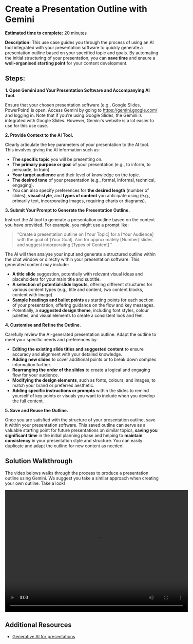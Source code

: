 # Create a Presentation Outline with Gemini

**Estimated time to complete:** 20 minutes

**Description:** This use case guides you through the process of using an AI tool integrated with your presentation software to quickly generate a presentation outline based on your specified topic and goals. By automating the initial structuring of your presentation, you can **save time** and ensure a **well-organised starting point** for your content development.

## Steps:

**1. Open Gemini and Your Presentation Software and Accompanying AI Tool.**

Ensure that your chosen presentation software (e.g., Google Slides, PowerPoint) is open. Access Gemini by going to https://gemini.google.com/ and logging in. Note that if you're using Google Slides, the Gemini is integrated with Google Slides. However, Gemini's website is a lot easier to use for this use case. 

**2. Provide Context to the AI Tool.**

Clearly articulate the key parameters of your presentation to the AI tool. This involves giving the AI information such as:

*   **The specific topic** you will be presenting on.
*   **The primary purpose or goal** of your presentation (e.g., to inform, to persuade, to train).
*   **Your target audience** and their level of knowledge on the topic.
*   **The desired tone** of your presentation (e.g., formal, informal, technical, engaging).
*   You can also specify preferences for **the desired length** (number of slides), **visual style**, and **types of content** you anticipate using (e.g., primarily text, incorporating images, requiring charts or diagrams).

**3. Submit Your Prompt to Generate the Presentation Outline.**

Instruct the AI tool to generate a presentation outline based on the context you have provided. For example, you might use a prompt like: 
> "Create a presentation outline on \[Your Topic] for a \[Your Audience] with the goal of \[Your Goal]. Aim for approximately \[Number] slides and suggest incorporating \[Types of Content]." 

The AI will then analyse your input and generate a structured outline within the chat window or directly within your presentation software. This generated content may include:

*   **A title slide** suggestion, potentially with relevant visual ideas and placeholders for your main title and subtitle.
*   **A selection of potential slide layouts**, offering different structures for various content types (e.g., title and content, two content blocks, content with image).
*   **Sample headings and bullet points** as starting points for each section of your presentation, offering guidance on the flow and key messages.
*   Potentially, a **suggested design theme**, including font styles, colour palettes, and visual elements to create a consistent look and feel.

**4. Customise and Refine the Outline.**

Carefully review the AI-generated presentation outline. Adapt the outline to meet your specific needs and preferences by:

*   **Editing the existing slide titles and suggested content** to ensure accuracy and alignment with your detailed knowledge.
*   **Adding new slides** to cover additional points or to break down complex information further.
*   **Rearranging the order of the slides** to create a logical and engaging flow for your audience.
*   **Modifying the design elements**, such as fonts, colours, and images, to match your brand or preferred aesthetic.
*   **Adding specific instructions or prompts** within the slides to remind yourself of key points or visuals you want to include when you develop the full content.

**5. Save and Reuse the Outline.**

Once you are satisfied with the structure of your presentation outline, save it within your presentation software. This saved outline can serve as a valuable starting point for future presentations on similar topics, **saving you significant time** in the initial planning phase and helping to **maintain consistency** in your presentation style and structure. You can easily duplicate and adapt the outline for new content as needed.

## Solution Walkthrough

The video belows walks through the process to produce a presentation outline using Gemini. We suggest you take a similar approach when creating your own outline. Take a look! 

<p align="center">
  <video width="600" height="400" controls>
    <source src="Create a Presentation Outline.mp4" type="video/mp4">
  </video>
</p>

## Additional Resources

*   [Generative AI for presentations](https://workspace.google.com/resources/presentation-ai/)